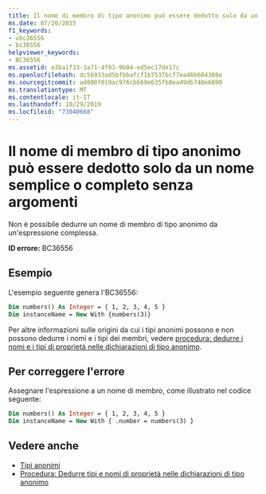 ```yaml
---
title: Il nome di membro di tipo anonimo può essere dedotto solo da un nome semplice o completo senza argomenti
ms.date: 07/20/2015
f1_keywords:
- vbc36556
- bc36556
helpviewer_keywords:
- BC36556
ms.assetid: e3ba1f33-3a71-4f03-9b04-ed5ec17de17c
ms.openlocfilehash: dc5b933ad5bfbbafcf1b7537bcf7ea46b604308e
ms.sourcegitcommit: ad800f019ac976cb669e635fb0ea49db740e6890
ms.translationtype: MT
ms.contentlocale: it-IT
ms.lasthandoff: 10/29/2019
ms.locfileid: "73040668"
---
```

# <a name="anonymous-type-member-name-can-be-inferred-only-from-a-simple-or-qualified-name-with-no-arguments"></a>Il nome di membro di tipo anonimo può essere dedotto solo da un nome semplice o completo senza argomenti

Non è possibile dedurre un nome di membro di tipo anonimo da un'espressione complessa.

**ID errore:** BC36556

## <a name="example"></a>Esempio

L'esempio seguente genera l'BC36556:

```vb
Dim numbers() As Integer = { 1, 2, 3, 4, 5 }
Dim instanceName = New With {numbers(3)}
```

Per altre informazioni sulle origini da cui i tipi anonimi possono e non possono dedurre i nomi e i tipi dei membri, vedere [procedura: dedurre i nomi e i tipi di proprietà nelle dichiarazioni di tipo anonimo](../../programming-guide/language-features/objects-and-classes/how-to-infer-property-names-and-types-in-anonymous-type-declarations.md).
  
## <a name="to-correct-this-error"></a>Per correggere l'errore  

Assegnare l'espressione a un nome di membro, come illustrato nel codice seguente:

```vb
Dim numbers() As Integer = { 1, 2, 3, 4, 5 }
Dim instanceName = New With { .number = numbers(3) }
```

## <a name="see-also"></a>Vedere anche

- [Tipi anonimi](../../programming-guide/language-features/objects-and-classes/anonymous-types.md)
- [Procedura: Dedurre tipi e nomi di proprietà nelle dichiarazioni di tipo anonimo](../../programming-guide/language-features/objects-and-classes/how-to-infer-property-names-and-types-in-anonymous-type-declarations.md)
